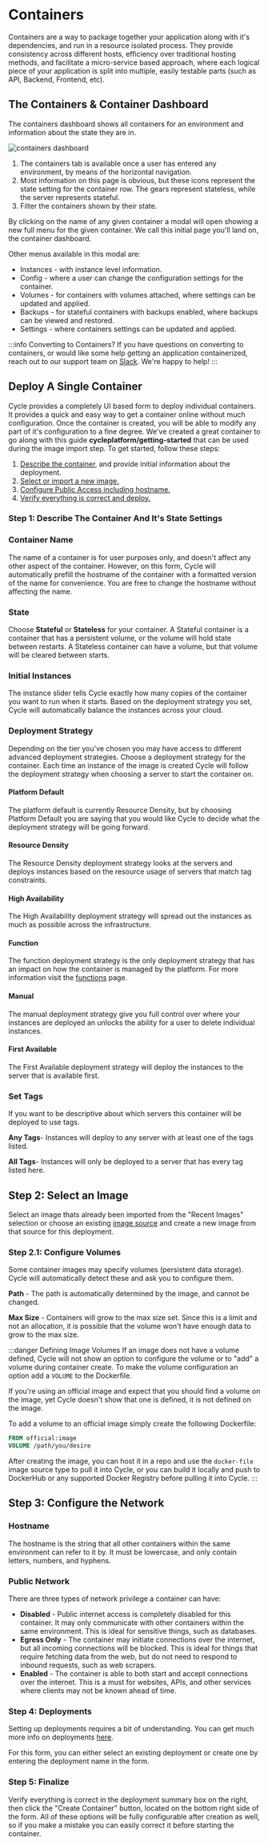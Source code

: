 
# Containers

Containers are a way to package together your application along with it's dependencies, and run in a resource isolated process. They provide consistency across different hosts, efficiency over traditional hosting methods, and facilitate a micro-service based approach, where each logical piece of your application is split into multiple, easily testable parts (such as API, Backend, Frontend, etc).

## The Containers & Container Dashboard

The containers dashboard shows all containers for an environment and information about the state they are in.

![containers dashboard](https://static.cycle.io/portal-docs/containers/container-dashboard.png)

1. The containers tab is available once a user has entered any environment, by means of the horizontal navigation.
2. Most information on this page is obvious, but these icons represent the state setting for the container row. The gears represent stateless, while the server represents stateful.
3. Filter the containers shown by their state.

By clicking on the name of any given container a modal will open showing a new full menu for the given container. We call this initial page you'll land on, the container dashboard.

Other menus available in this modal are:

- Instances - with instance level information.
- Config - where a user can change the configuration settings for the container.
- Volumes - for containers with volumes attached, where settings can be updated and applied.
- Backups - for stateful containers with backups enabled, where backups can be viewed and restored.
- Settings - where containers settings can be updated and applied.

:::info Converting to Containers?
If you have questions on converting to containers, or would like some help getting an application containerized, reach out to our support team on [Slack](https://slack.cycle.io). We're happy to help!
:::


## Deploy A Single Container

Cycle provides a completely UI based form to deploy individual containers. It provides a quick and easy way to get a container online without much configuration. Once the container is created, you will be able to modify any part of it's configuration to a fine degree. We've created a great container to go along with this guide **cycleplatform/getting-started** that can be used during the image import step. To get started, follow these steps:

1. [Describe the container,](#step-1-describe-the-container-and-its-state-settings) and provide initial information about the deployment.
2. [Select or import a new image.](#step-2-select-an-image)
3. [Configure Public Access including hostname.](#step-3-configure-the-network)
4. [Verify everything is correct and deploy.](#step-4-finalize)

### Step 1: Describe The Container And It's State Settings

### Container Name

The name of a container is for user purposes only, and doesn't affect any other aspect of the container. However, on this form, Cycle will automatically prefill the hostname of the container with a formatted version of the name for convenience. You are free to change the hostname without affecting the name.

### State

Choose **Stateful** or **Stateless** for your container. A Stateful container is a container that has a persistent volume, or the volume will hold state between restarts. A Stateless container can have a volume, but that volume will be cleared between starts.

### Initial Instances

The instance slider tells Cycle exactly how many copies of the container you want to run when it starts. Based on the deployment strategy you set, Cycle will automatically balance the instances across your cloud.

### Deployment Strategy

Depending on the tier you've chosen you may have access to different advanced deployment strategies. Choose a deployment strategy for the container. Each time an instance of the image is created Cycle will follow the deployment strategy when choosing a server to start the container on.

#### Platform Default

The platform default is currently Resource Density, but by choosing Platform Default you are saying that you would like Cycle to decide what the deployment strategy will be going forward.

#### Resource Density

The Resource Density deployment strategy looks at the servers and deploys instances based on the resource usage of servers that match tag constraints.

#### High Availability

The High Availability deployment strategy will spread out the instances as much as possible across the infrastructure.

#### Function

The function deployment strategy is the only deployment strategy that has an impact on how the container is managed by the platform.  For more information visit the [functions](/) page. 

#### Manual

The manual deployment strategy give you full control over where your instances are deployed an unlocks the ability for a user to delete individual instances.

#### First Available

The First Available deployment strategy will deploy the instances to the server that is available first.

### Set Tags

If you want to be descriptive about which servers this container will be deployed to use tags.

**Any Tags**- Instances will deploy to any server with at least one of the tags listed.

**All Tags**- Instances will only be deployed to a server that has every tag listed here.

## Step 2: Select an Image

Select an image thats already been imported from the "Recent Images" selection or choose an existing [image source](/reference/images/sources) and create a new image from that source for this deployment.

### Step 2.1: Configure Volumes

Some container images may specify volumes (persistent data storage). Cycle will automatically detect these and ask you to configure them.

**Path** - The path is automatically determined by the image, and cannot be changed.

**Max Size** - Containers will grow to the max size set. Since this is a limit and not an allocation, it is possible that the volume won't have enough data to grow to the max size.

:::danger Defining Image Volumes
If an image does not have a volume defined, Cycle will not show an option to configure the volume or to "add" a volume during container create. To make the volume configuration an option add a `VOLUME` to the Dockerfile.

If you're using an official image and expect that you should find a volume on the image, yet Cycle doesn't show that one is defined, it is not defined on the image.

To add a volume to an official image simply create the following Dockerfile:

```Dockerfile
FROM official:image
VOLUME /path/you/desire
```

After creating the image, you can host it in a repo and use the `docker-file` image source type to pull it into Cycle, or you can build it locally and push to DockerHub or any supported Docker Registry before pulling it into Cycle.
:::

## Step 3: Configure the Network

### Hostname

The hostname is the string that all other containers within the same environment can refer to it by. It must be lowercase, and only contain letters, numbers, and hyphens.

### Public Network

There are three types of network privilege a container can have:

- **Disabled** - Public internet access is completely disabled for this container. It may only communicate with other containers within the same environment. This is ideal for sensitive things, such as databases.
- **Egress Only** - The container may initiate connections over the internet, but all incoming connections will be blocked. This is ideal for things that require fetching data from the web, but do not need to respond to inbound requests, such as web scrapers.
- **Enabled** - The container is able to both start and accept connections over the internet. This is a must for websites, APIs, and other services where clients may not be known ahead of time.


### Step 4: Deployments 
Setting up deployments requires a bit of understanding. You can get much more info on deployments [here](/reference/environments/deployments).  

For this form, you can either select an existing deployment or create one by entering the deployment name in the form.  

### Step 5: Finalize

Verify everything is correct in the deployment summary box on the right, then click the "Create Container" button, located on the bottom right side of the form. All of these options will be fully configurable after creation as well, so if you make a mistake you can easily correct it before starting the container.
